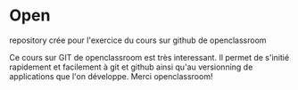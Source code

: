 # Open
repository crée pour l'exercice du cours sur github de openclassroom

Ce cours sur GIT de openclassroom est très interessant. Il permet de s'initié rapidement et facilement à git et github ainsi 
qu'au versionning de applications que l'on développe.
Merci openclassroom!
